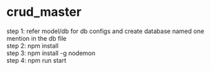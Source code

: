 # crud_master 
step 1: refer model/db for db configs and create database named one mention in the db file \
step 2: npm install \
step 3: npm install -g nodemon \
step 4: npm run start 

